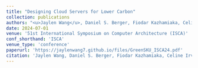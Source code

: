 ```yaml
---
title: "Designing Cloud Servers for Lower Carbon"
collection: publications
authors: "<u>Jaylen Wang</u>, Daniel S. Berger, Fiodar Kazhamiaka, Celine Irvene, Chaojie Zhang, Esha Choukse, Kali Frost, Rodrigo Fonseca, Brijesh Warrier, Chetan Bansal, Jonathan Stern, Ricardo Bianchini, Akshitha Sriraman"
date: 2024-07-01
venue: '51st International Symposium on Computer Architecture (ISCA)'
conf_shorthand: 'ISCA'
venue_type: 'conference'
paperurl: 'https://jaylenwang7.github.io/files/GreenSKU_ISCA24.pdf'
citation: 'Jaylen Wang, Daniel S. Berger, Fiodar Kazhamiaka, Celine Irvene, Chaojie Zhang, Esha Choukse, Kali Frost, Rodrigo Fonseca, Brijesh Warrier, Chetan Bansal, Jonathan Stern, Ricardo Bianchini, Akshitha Sriraman. (2024). &quot;Designing Cloud Servers for Lower Carbon.&quot; <i>ISCA 2024</i>.'
---
```

